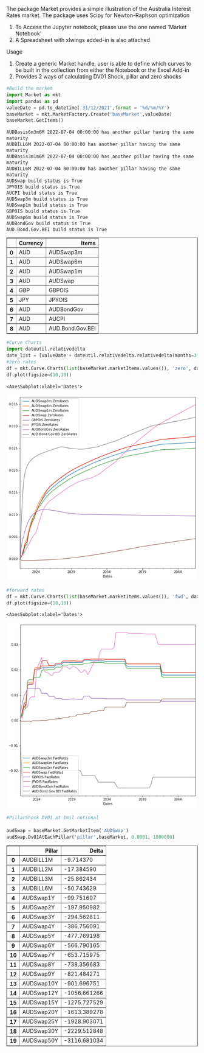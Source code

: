 The package Market provides a simple illustration of the Australia Interest Rates market. The package uses Scipy for Newton-Raphson optimization
1. To Access the Jupyter notebook, please use the one named 'Market Notebook'
2. A Spreadsheet with xlwings added-in is also attached

Usage
1. Create a generic Market handle, user is able to define which curves to be built in the collection
from either the Notebook or the Excel Add-in
2. Provides 2 ways of calculating DV01 Shock, pillar and zero shocks



```python
#Build the market
import Market as mkt
import pandas as pd
valueDate = pd.to_datetime('31/12/2021',format = '%d/%m/%Y')
baseMarket = mkt.MarketFactory.Create('baseMarket',valueDate)
baseMarket.GetItems()
```

    AUDBasis6m3m6M 2022-07-04 00:00:00 has another pillar having the same maturity
    AUDBILL6M 2022-07-04 00:00:00 has another pillar having the same maturity
    AUDBasis3m1m6M 2022-07-04 00:00:00 has another pillar having the same maturity
    AUDBILL6M 2022-07-04 00:00:00 has another pillar having the same maturity
    AUDSwap build status is True
    JPYOIS build status is True
    AUCPI build status is True
    AUDSwap3m build status is True
    AUDSwap1m build status is True
    GBPOIS build status is True
    AUDSwap6m build status is True
    AUDBondGov build status is True
    AUD.Bond.Gov.BEI build status is True
    




<div>
<style scoped>
    .dataframe tbody tr th:only-of-type {
        vertical-align: middle;
    }

    .dataframe tbody tr th {
        vertical-align: top;
    }

    .dataframe thead th {
        text-align: right;
    }
</style>
<table border="1" class="dataframe">
  <thead>
    <tr style="text-align: right;">
      <th></th>
      <th>Currency</th>
      <th>Items</th>
    </tr>
  </thead>
  <tbody>
    <tr>
      <th>0</th>
      <td>AUD</td>
      <td>AUDSwap3m</td>
    </tr>
    <tr>
      <th>1</th>
      <td>AUD</td>
      <td>AUDSwap6m</td>
    </tr>
    <tr>
      <th>2</th>
      <td>AUD</td>
      <td>AUDSwap1m</td>
    </tr>
    <tr>
      <th>3</th>
      <td>AUD</td>
      <td>AUDSwap</td>
    </tr>
    <tr>
      <th>4</th>
      <td>GBP</td>
      <td>GBPOIS</td>
    </tr>
    <tr>
      <th>5</th>
      <td>JPY</td>
      <td>JPYOIS</td>
    </tr>
    <tr>
      <th>6</th>
      <td>AUD</td>
      <td>AUDBondGov</td>
    </tr>
    <tr>
      <th>7</th>
      <td>AUD</td>
      <td>AUCPI</td>
    </tr>
    <tr>
      <th>8</th>
      <td>AUD</td>
      <td>AUD.Bond.Gov.BEI</td>
    </tr>
  </tbody>
</table>
</div>




```python
#Curve Charts
import dateutil.relativedelta 
date_list = [valueDate + dateutil.relativedelta.relativedelta(months=3*x) for x in range(100)] 
#zero rates
df = mkt.Curve.Charts(list(baseMarket.marketItems.values()), 'zero', date_list,'3m')
df.plot(figsize=(10,10))
```




    <AxesSubplot:xlabel='Dates'>




    
![png](output_2_1.png)
    



```python
#forward rates
df = mkt.Curve.Charts(list(baseMarket.marketItems.values()), 'fwd', date_list,'3m')
df.plot(figsize=(10,10))
```




    <AxesSubplot:xlabel='Dates'>




    
![png](output_3_1.png)
    



```python
#PillarShock DV01 at 1mil notional

audSwap = baseMarket.GetMarketItem('AUDSwap') 
audSwap.Dv01AtEachPillar('pillar',baseMarket, 0.0001, 1000000) 
```




<div>
<style scoped>
    .dataframe tbody tr th:only-of-type {
        vertical-align: middle;
    }

    .dataframe tbody tr th {
        vertical-align: top;
    }

    .dataframe thead th {
        text-align: right;
    }
</style>
<table border="1" class="dataframe">
  <thead>
    <tr style="text-align: right;">
      <th></th>
      <th>Pillar</th>
      <th>Delta</th>
    </tr>
  </thead>
  <tbody>
    <tr>
      <th>0</th>
      <td>AUDBILL1M</td>
      <td>-9.714370</td>
    </tr>
    <tr>
      <th>1</th>
      <td>AUDBILL2M</td>
      <td>-17.384590</td>
    </tr>
    <tr>
      <th>2</th>
      <td>AUDBILL3M</td>
      <td>-25.862434</td>
    </tr>
    <tr>
      <th>3</th>
      <td>AUDBILL6M</td>
      <td>-50.743629</td>
    </tr>
    <tr>
      <th>4</th>
      <td>AUDSwap1Y</td>
      <td>-99.751607</td>
    </tr>
    <tr>
      <th>5</th>
      <td>AUDSwap2Y</td>
      <td>-197.950982</td>
    </tr>
    <tr>
      <th>6</th>
      <td>AUDSwap3Y</td>
      <td>-294.562811</td>
    </tr>
    <tr>
      <th>7</th>
      <td>AUDSwap4Y</td>
      <td>-386.756091</td>
    </tr>
    <tr>
      <th>8</th>
      <td>AUDSwap5Y</td>
      <td>-477.769198</td>
    </tr>
    <tr>
      <th>9</th>
      <td>AUDSwap6Y</td>
      <td>-566.790165</td>
    </tr>
    <tr>
      <th>10</th>
      <td>AUDSwap7Y</td>
      <td>-653.715975</td>
    </tr>
    <tr>
      <th>11</th>
      <td>AUDSwap8Y</td>
      <td>-738.356683</td>
    </tr>
    <tr>
      <th>12</th>
      <td>AUDSwap9Y</td>
      <td>-821.484271</td>
    </tr>
    <tr>
      <th>13</th>
      <td>AUDSwap10Y</td>
      <td>-901.696751</td>
    </tr>
    <tr>
      <th>14</th>
      <td>AUDSwap12Y</td>
      <td>-1056.661266</td>
    </tr>
    <tr>
      <th>15</th>
      <td>AUDSwap15Y</td>
      <td>-1275.727529</td>
    </tr>
    <tr>
      <th>16</th>
      <td>AUDSwap20Y</td>
      <td>-1613.389278</td>
    </tr>
    <tr>
      <th>17</th>
      <td>AUDSwap25Y</td>
      <td>-1928.903071</td>
    </tr>
    <tr>
      <th>18</th>
      <td>AUDSwap30Y</td>
      <td>-2229.512848</td>
    </tr>
    <tr>
      <th>19</th>
      <td>AUDSwap50Y</td>
      <td>-3116.681034</td>
    </tr>
  </tbody>
</table>
</div>


